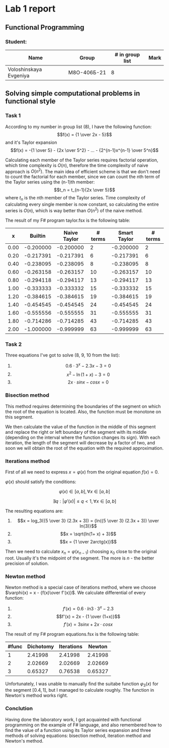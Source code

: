 # Lab 1 report

## Functional Programming

### Student: 
|Name        |Group      | # in group list |Mark|
|------------|-----------|-----------------|----|
|Voloshinskaya Evgeniya|М8О-406Б-21| 8              |    |

## Solving simple computational problems in functional style

### Task 1

According to my number in group list (8), I have the following function:
$$f(x) = {1 \over 2x - 5}$$
and it's Taylor expansion
$$f(x) = -{1 \over 5} - {2x \over 5^2} - … - {2^{n-1}x^{n-1} \over 5^n}$$


Calculating each member of the Taylor series requires factorial operation, which 
time complexity is $O(n)$, therefore the time complexity of naive approach is 
$O(n^2)$. The main idea of efficient scheme is that we don't need to count the
factorial for each member, since we can count the nth term of the Taylor 
series using the (n-1)th member:
$$t_n = t_{n-1}{2x \over 5}$$
where $t_n$ is the nth member of the Taylor series. Time complexity of calculating 
every single member is now constant, so calculating the entire series is 
$O(n)$, which is way better than $O(n^2)$ of the naive method. 


The result of my F# program taylor.fsx
is the following table:

|   x   |  Builtin  |     Naive Taylor     | # terms |     Smart Taylor    | # terms |
|-------|-----------|----------------------|---------|---------------------|---------|
|   0.00|  -0.200000|             -0.200000|        2|            -0.200000|        2|
|   0.20|  -0.217391|             -0.217391|        6|            -0.217391|        6|
|   0.40|  -0.238095|             -0.238095|        8|            -0.238095|        8|
|   0.60|  -0.263158|             -0.263157|       10|            -0.263157|       10|
|   0.80|  -0.294118|             -0.294117|       13|            -0.294117|       13|
|   1.00|  -0.333333|             -0.333332|       15|            -0.333332|       15|
|   1.20|  -0.384615|             -0.384615|       19|            -0.384615|       19|
|   1.40|  -0.454545|             -0.454545|       24|            -0.454545|       24|
|   1.60|  -0.555556|             -0.555555|       31|            -0.555555|       31|
|   1.80|  -0.714286|             -0.714285|       43|            -0.714285|       43|
|   2.00|  -1.000000|             -0.999999|       63|            -0.999999|       63|

### Task 2

Three equations I've got to solve (8, 9, 10 from the list):
1. $$0.6\cdot3^x - 2.3x - 3 = 0$$
2. $$x^2 - \ln(1+x)-3 = 0$$
3. $$2x\cdot sinx - cosx = 0$$

### Bisection method

This method requires determining the boundaries of the segment on which the root
of the equation is located. Also, the function must be monotone on this segment.

We then calculate the value of the function in the middle of this segment and
replace the right or left boundary of the segment with its middle (depending on
the interval where the function changes its sign). With each iteration, the length
of the segment will decrease by a factor of two, and soon we will obtain the root
of the equation with the required approximation.

### Iterations method

First of all we need to express $x = \varphi (x)$ from the original equation 
$f(x) = 0$.

$\varphi (x)$ should satisfy the conditions:

$$\varphi (x) \in [a, b], \forall x \in [a, b]$$

$$\exists q: |\varphi' (x)| \leq q < 1, \forall x \in [a, b]$$


The resulting equations are:
1. $$x = log_3({5 \over 3} (2.3x + 3)) = {ln({5 \over 3} (2.3x + 3)) \over ln(3)}$$
2. $$x = \sqrt{ln(1+ x) + 3}$$
3. $$x = {1 \over 2arctg(x)}$$

Then we need to calculate $x_n = \varphi(x_{n - 1})$ choosing $x_0$ close 
to the original root. Usually it's the midpoint of the segment.
The more is $n$ - the better precision of solution.

### Newton method

Newton method is a special case of iterations method, where we choose 
$\varphi(x) = x - {f(x)\over f'(x)}$. We calculate differential of 
every function:
1. $$f'(x) =  0.6\cdot ln3\cdot 3^x - 2.3$$
2. $$f'(x) = 2x - {1 \over (1+x)}$$
3. $$f'(x) = 3sin x + 2x\cdot cosx$$

The result of my F# program equations.fsx
is the following table:

| #func | Dichotomy | Iterations |  Newton   |
|-------|-----------|------------|-----------|
|   1   |   2.41998 |    2.41998 |   2.41998 |
|   2   |   2.02669 |    2.02669 |   2.02669 |
|   3   |   0.65327 |    0.76538 |   0.65327 |

Unfortunately, I was unable to manually find the suitabe function $\varphi_3 (x)$ for the segment $[0.4, 1]$, but I managed to calculate roughly. The function in Newton's method works right.

### Conclution

Having done the laboratory work, I got acquainted with functional programming
on the example of F# language, and also remembered how to find the value of a
function using its Taylor series expansion and three methods of solving equations:
bisection method, iteration method and Newton's method.

